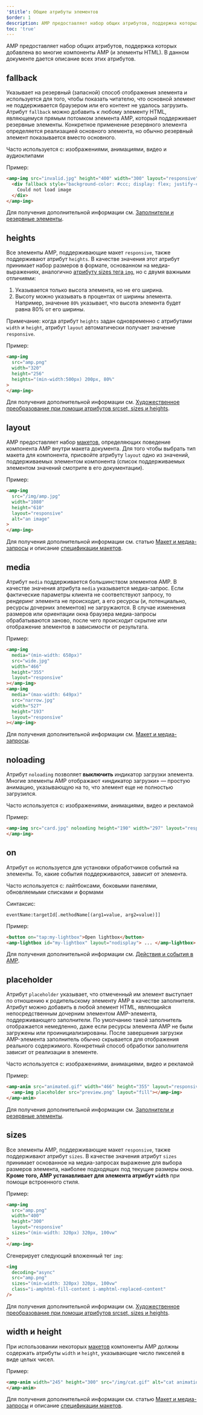 ```yaml
---
'$title': Общие атрибуты элементов
$order: 1
description: AMP предоставляет набор общих атрибутов, поддержка которых добавлена во многие компоненты AMP (и элементы HTML). В данном документе дается описание всех этих атрибутов.
toc: 'true'
---
```


AMP предоставляет набор общих атрибутов, поддержка которых добавлена во многие компоненты AMP (и элементы HTML). В данном документе дается описание всех этих атрибутов.

## fallback

Указывает на резервный (запасной) способ отображения элемента и используется для того, чтобы показать читателю, что основной элемент не поддерживается браузером или его контент не удалось загрузить. Атрибут `fallback` можно добавить к любому элементу HTML, являющемуся прямым потомком элемента AMP, который поддерживает резервные элементы. Конкретное применение резервного элемента определяется реализацией основного элемента, но обычно резервный элемент показывается вместо основного.

Часто используется с: изображениями, анимациями, видео и аудиоклипами

Пример:

```html
<amp-img src="invalid.jpg" height="400" width="300" layout="responsive">
  <div fallback style="background-color: #ccc; display: flex; justify-content: center; align-items: center;">
    Could not load image
  </div>
</amp-img>
```
Для получения дополнительной информации см. [Заполнители и резервные элементы](../../../documentation/guides-and-tutorials/develop/style_and_layout/placeholders.md).

## heights

Все элементы AMP, поддерживающие макет `responsive`, также поддерживают атрибут `heights`. В качестве значения этот атрибут принимает набор размеров в формате, основанном на медиа-выражениях, аналогично [атрибуту sizes тега `img`](https://developer.mozilla.org/en-US/docs/Web/HTML/Element/img), но с двумя важными отличиями:

1. Указывается только высота элемента, но не его ширина.
2. Высоту можно указывать в процентах от ширины элемента. Например, значение `80%` указывает, что высота элемента будет равна 80% от его ширины.

Примечание: когда атрибут `heights` задан одновременно с атрибутами `width` и `height`, атрибут `layout` автоматически получает значение `responsive`.

Пример:

```html
<amp-img
  src="amp.png"
  width="320"
  height="256"
  heights="(min-width:500px) 200px, 80%"
>
</amp-img>
```

Для получения дополнительной информации см. [Художественное преобразование при помощи атрибутов srcset, sizes и heights](../../../documentation/guides-and-tutorials/develop/style_and_layout/art_direction.md).

## layout

AMP предоставляет набор [макетов](../../../documentation/guides-and-tutorials/develop/style_and_layout/control_layout.md#the-layout-attribute), определяющих поведение компонента AMP внутри макета документа. Для того чтобы выбрать тип макета для компонента, присвойте атрибуту `layout` одно из значений, поддерживаемых элементом компонента (список поддерживаемых элементом значений смотрите в его документации).

Пример:

```html
<amp-img
  src="/img/amp.jpg"
  width="1080"
  height="610"
  layout="responsive"
  alt="an image"
>
</amp-img>
```

Для получения дополнительной информации см. статью [Макет и медиа-запросы](../../../documentation/guides-and-tutorials/develop/style_and_layout/control_layout.md) и описание [спецификации макетов](amp-html-layout/index.md).

## media <a name="media"></a>

Атрибут `media` поддерживается большинством элементов AMP. В качестве значения атрибута `media` указывается медиа-запрос. Если фактические параметры клиента не соответствуют запросу, то рендеринг элемента не происходит, а его ресурсы (и, потенциально, ресурсы дочерних элементов) не загружаются. В случае изменения размеров или ориентации окна браузера медиа-запросы обрабатываются заново, после чего происходит скрытие или отображение элементов в зависимости от результата.

Пример:

```html
<amp-img
  media="(min-width: 650px)"
  src="wide.jpg"
  width="466"
  height="355"
  layout="responsive"
></amp-img>
<amp-img
  media="(max-width: 649px)"
  src="narrow.jpg"
  width="527"
  height="193"
  layout="responsive"
></amp-img>
```

Для получения дополнительной информации см. [Макет и медиа-запросы](../../../documentation/guides-and-tutorials/develop/style_and_layout/control_layout.md#element-media-queries).

## noloading

Атрибут `noloading` позволяет **выключить** индикатор загрузки элемента. Многие элементы AMP отображают «индикатор загрузки» — простую анимацию, указывающую на то, что элемент еще не полностью загрузился.

Часто используется с: изображениями, анимациями, видео и рекламой

Пример:

```html
<amp-img src="card.jpg" noloading height="190" width="297" layout="responsive">
</amp-img>
```

## on

Атрибут `on` используется для установки обработчиков событий на элементы. То, какие события поддерживаются, зависит от элемента.

Часто используется с: лайтбоксами, боковыми панелями, обновляемыми списками и формами

Синтаксис:

```text
eventName:targetId[.methodName[(arg1=value, arg2=value)]]
```

Пример:

```html
<button on="tap:my-lightbox">Open lightbox</button>
<amp-lightbox id="my-lightbox" layout="nodisplay"> ... </amp-lightbox>
```

Для получения дополнительной информации см. [Действия и события в AMP](amp-actions-and-events.md).

## placeholder

Атрибут `placeholder` указывает, что отмеченный им элемент выступает по отношению к родительскому элементу AMP в качестве заполнителя. Атрибут можно добавить в любой элемент HTML, являющийся непосредственным дочерним элементом AMP-элемента, поддерживающего заполнители. По умолчанию такой заполнитель отображается немедленно, даже если ресурсы элемента AMP не были загружены или проинициализированы. После завершения загрузки AMP-элемента заполнитель обычно скрывается для отображения реального содержимого. Конкретный способ обработки заполнителя зависит от реализации в элементе.

Часто используется с: изображениями, анимациями, видео и рекламой

Пример:

```html
<amp-anim src="animated.gif" width="466" height="355" layout="responsive">
  <amp-img placeholder src="preview.png" layout="fill"></amp-img>
</amp-anim>
```

Для получения дополнительной информации см. [Заполнители и резервные элементы](../../../documentation/guides-and-tutorials/develop/style_and_layout/placeholders.md).

## sizes

Все элементы AMP, поддерживающие макет `responsive`, также поддерживают атрибут `sizes`. В качестве значения атрибут `sizes` принимает основанное на медиа-запросах выражение для выбора размеров элемента, наиболее подходящих под текущие размеры окна. <strong>Кроме того, AMP устанавливает для элемента атрибут <code>width</code></strong> при помощи встроенного стиля.

Пример:

```html
<amp-img
  src="amp.png"
  width="400"
  height="300"
  layout="responsive"
  sizes="(min-width: 320px) 320px, 100vw"
>
</amp-img>
```

Сгенерирует следующий вложенный тег `img`:

```html
<img
  decoding="async"
  src="amp.png"
  sizes="(min-width: 320px) 320px, 100vw"
  class="i-amphtml-fill-content i-amphtml-replaced-content"
/>
```

Для получения дополнительной информации см. [Художественное преобразование при помощи атрибутов srcset, sizes и heights](../../../documentation/guides-and-tutorials/develop/style_and_layout/art_direction.md).

## width и height

При использовании некоторых [макетов](../../../documentation/guides-and-tutorials/develop/style_and_layout/control_layout.md#the-layout-attribute) компоненты AMP должны содержать атрибуты `width` и `height`, указывающие число пикселей в виде целых чисел.

Пример:

```html
<amp-anim width="245" height="300" src="/img/cat.gif" alt="cat animation">
</amp-anim>
```

Для получения дополнительной информации см. статью [Макет и медиа-запросы](../../../documentation/guides-and-tutorials/develop/style_and_layout/control_layout.md) и описание [спецификации макетов](amp-html-layout/index.md).
